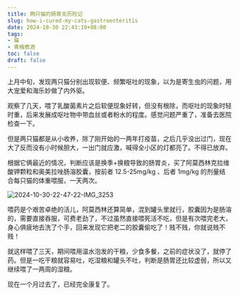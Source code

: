 ```yaml
---
title: 两只猫的肠胃炎历险记
slug: how-i-cured-my-cats-gastroenteritis
date: 2024-10-30 22:43:19+08:00
tags:
- 猫
- 青梅煮酒
toc: false
draft: false
---
```


上月中旬，发现两只猫分别出现软便、频繁呕吐的现象，以为是寄生虫的问题，用大宠爱和海乐妙做了内外驱。

观察了几天，喂了乳酸菌素片之后软便现象好转，但没有根除，而呕吐的现象时轻时重，后来发展成呕吐物中带血丝或者粉水的程度。感觉问题严重了，准备去医院检查一下。

但是两只猫都是从小收养，除了刚开始的一两年打疫苗，之后几乎没出过门，现在大了反而没有小时候胆大，一出门就应激，喊得全小区的灯都亮了。不得已放弃。

根据它俩最近的情况，判断应该是换季+换粮导致的肠胃炎，买了阿莫西林克拉维酸钾颗粒和奥美拉唑肠溶胶囊，按前者 12.5-25mg/kg 、后者 1mg/kg 的剂量结合每只猫的体重喂服，一天两次。

![2024-10-30-22-47-22-IMG_3253](https://raw.githubusercontent.com/xbot/image-hosting/master/blog/20241030224722000-59dd06ca92bdf508ba7472500bea7d8a.avif)

喂药是个艰苦卓绝的活儿，阿莫西林还算简单，混到罐头里就行，胶囊因为是肠溶的，需要直接吞服，可费老劲了，不过虽然直接喂死活不吃，但是有次喂完老大，身心俱疲地去洗了个手，回来发现它把老二的胶囊偷吃了！贱不贱，你就说贱不贱！

就这样喂了三天，期间喂用温水泡发的干粮，少食多餐，之前的症状没了，就停了药。但是一吃干粮就容易吐，吃湿粮和罐头不吐，判断是肠胃还比较虚弱，所以又继续喂了一两周的湿粮。

现在一个月过去了，已经完全康复了。